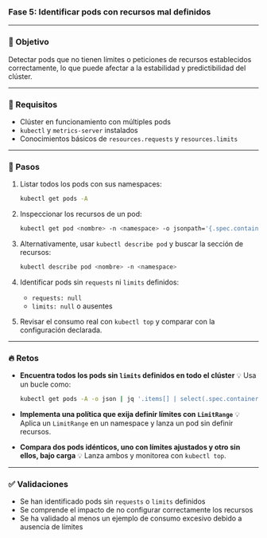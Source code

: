 ### Fase 5: Identificar pods con recursos mal definidos

---

### 🎯 Objetivo

Detectar pods que no tienen límites o peticiones de recursos establecidos correctamente, lo que puede afectar a la estabilidad y predictibilidad del clúster.

---

### 🧰 Requisitos

* Clúster en funcionamiento con múltiples pods
* `kubectl` y `metrics-server` instalados
* Conocimientos básicos de `resources.requests` y `resources.limits`

---

### 🔧 Pasos

1. Listar todos los pods con sus namespaces:

   ```bash
   kubectl get pods -A
   ```

2. Inspeccionar los recursos de un pod:

   ```bash
   kubectl get pod <nombre> -n <namespace> -o jsonpath='{.spec.containers[*].resources}'
   ```

3. Alternativamente, usar `kubectl describe pod` y buscar la sección de recursos:

   ```bash
   kubectl describe pod <nombre> -n <namespace>
   ```

4. Identificar pods sin `requests` ni `limits` definidos:

   * `requests: null`
   * `limits: null` o ausentes

5. Revisar el consumo real con `kubectl top` y comparar con la configuración declarada.

---

### 🔥 Retos

* **Encuentra todos los pods sin `limits` definidos en todo el clúster**
  💡 Usa un bucle como:

  ```bash
  kubectl get pods -A -o json | jq '.items[] | select(.spec.containers[].resources.limits == null) | .metadata.name'
  ```

* **Implementa una política que exija definir límites con `LimitRange`**
  💡 Aplica un `LimitRange` en un namespace y lanza un pod sin definir recursos.

* **Compara dos pods idénticos, uno con límites ajustados y otro sin ellos, bajo carga**
  💡 Lanza ambos y monitorea con `kubectl top`.

---

### ✅ Validaciones

* Se han identificado pods sin `requests` o `limits` definidos
* Se comprende el impacto de no configurar correctamente los recursos
* Se ha validado al menos un ejemplo de consumo excesivo debido a ausencia de límites

